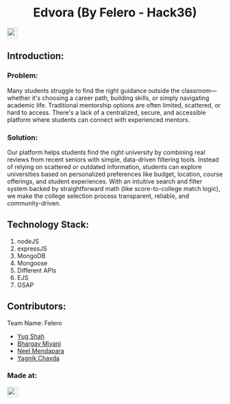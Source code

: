 <h1 align="center">Edvora (By Felero - Hack36)</h1>
<p align="center">
</p>

<a href="https://hack36.in"> <img src="https://postimage.me/images/2025/04/19/built-at-hack36.png" height=24px> </a>


## Introduction:
### Problem:
Many students struggle to find the right guidance outside the classroom—whether it's choosing a career path, building skills, or simply navigating academic life. Traditional mentorship options are often limited, scattered, or hard to access. There's a lack of a centralized, secure, and accessible platform where students can connect with experienced mentors.
<br>
### Solution:
Our platform helps students find the right university by combining real reviews from recent seniors with simple, data-driven filtering tools. Instead of relying on scattered or outdated information, students can explore universities based on personalized preferences like budget, location, course offerings, and student experiences. With an intuitive search and filter system backed by straightforward math (like score-to-college match logic), we make the college selection process transparent, reliable, and community-driven.

## Technology Stack:
  1)  nodeJS
  2)  expressJS
  3)  MongoDB
  4)  Mongoose
  5)  Different APIs
  6)  EJS
  7)  GSAP
  

## Contributors:

Team Name: Felero

- [Yug Shah](https://github.com/yugshah7777)
- [Bhargav Miyani](https://github.com/Lucifer-08)
- [Neel Mendapara](https://github.com/Neel100606)
- [Yagnik Chavda](https://github.com/Yagnik01/)


### Made at:
<a href="https://hack36.in"> <img src="https://postimage.me/images/2025/04/19/built-at-hack36.png" height=24px> </a>
